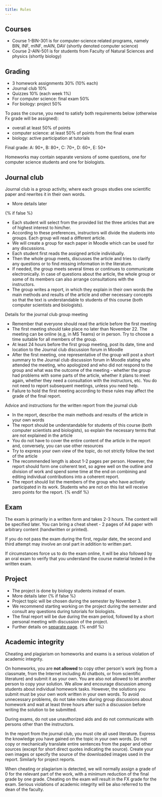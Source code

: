 ```yaml
---
title: Rules
---
```



## Courses

  - Course 1-BIN-301 is for computer-science related programs, namely
    BIN, INF, mINF, mAIN, DAV (shortly denoted computer science)
  - Course 2-AIN-501 is for students from Faculty of Natural Sciences
    and physics (shortly biology)

## Grading

  - 3 homework assignments 30% (10% each)
  - Journal club 10%
  - Quizzes 10% (each week 1%)
  - For computer science: final exam 50%
  - For biology: project 50%

To pass the course, you need to satisfy both requirements below
(otherwise Fx grade will be assigned):

  - overall at least 50% of points
  - computer science: at least 50% of points from the final exam
  - biology: active participation at tutorials

Final grade: A: 90+, B: 80+, C: 70+, D: 60+, E: 50+

Homeworks may contain separate versions of some questions, one for
computer science students and one for biologists.

## Journal club

Journal club is a group activity, where each groups studies one
scientific paper and rewrites it in their own words.

  - More details later

{% if false %}
  - Each student will select from the provided list the three articles
    that are of highest interest to him/her.
  - According to these preferences, instructors will divide the students
    into groups. Each group will read a different article.
  - We will create a group for each paper in Moodle which can be used
    for any discussions.
  - Each student first reads the assigned article individually.
  - Then the whole group meets, discusses the article and tries to
    clarify any questions or to find missing information in the
    literature.
  - If needed, the group meets several times or continues to communicate
    electronically. In case of questions about the article, the whole
    group or some of its members can also arrange consultations with the
    instructors.
  - The group writes a report, in which they explain in their own words
    the main methods and results of the article and other necessary
    concepts so that the text is understandable to students of this
    course (both computer scientists and biologists).

Details for the journal club group meeting

  - Remember that everyone should read the article before the first
    meeting
  - The first meeting should take place no later than November 22. The
    meeting can be online (e,g, in MS Teams) or in person. Try to choose
    a time suitable for all members of the group.
  - At least 24 hours before the first group meeting, post its date,
    time and location to the Journal club discussion forum in Moodle
  - After the first meeting, one representative of the group will post a
    short summary to the Journal club discussion forum in Moodle stating
    who attended the meeting, who apologized and who did not respond to
    the group and what was the outcome of the meeting - whether the
    group had problems with some parts of the article, whether it plans
    to meet again, whether they need a consultation with the
    instructors, etc. You do not need to report subsequent meetings,
    unless you need help.
  - Failure to hold the first meeting according to these rules may
    affect the grade of the final report.

Advice and instructions for the written report from the journal club

  - In the report, describe the main methods and results of the article
    in your own words
  - The report should be understandable for students of this course
    (both computer scientists and biologists), so explain the necessary
    terms that are not explained in the article
  - You do not have to cover the entire content of the article in the
    report and, conversely, you can use other resources
  - Try to express your own view of the topic, do not strictly follow
    the text of the article
  - The recommended length is about 1-2 pages per person. However, the
    report should form one coherent text, so agree well on the outline
    and division of work and spend some time at the end on combining and
    editing individual contributions into a coherent report.
  - The report should list the members of the group who have actively
    participated in its work. Students who are not on this list will
    receive zero points for the report.
{% endif %}

## Exam

The exam is primarily in a written form and takes 2-3 hours. The content
will be specified later. You can bring a cheat sheet - 2 pages of A4
paper with arbitrary content (handwritten or printed).

If you do not pass the exam during the first, regular date, the second
and third attempt may involve an oral part in addition to written part.

If circumstances force us to do the exam online, it will be also
followed by an oral exam to verify that you understand the course
material tested in the written exam.

## Project

  - The project is done by biology students instead of exam.
  - More details later
  {% if false %}
  - Project topic will be chosen during the semester by November 3.
  - We recommend starting working on the project during the semester and
    consult any questions during tutorials for biologists.
  - The final report will be due during the exam period, followed by a
    short personal meeting with discussion of the project.
  - Further details on [separate page](./Project.html).
  {% endif %}

## Academic integrity

Cheating and plagiarism on homeworks and exams is a serious violation of
academic integrity.

On homeworks, you are **not allowed** to copy other person's work (eg
from a classmate, from the Internet including AI chatbots, or from
scientific literature) and submit it as your own. You are also not
allowed to let another person to copy your solution. We allow and
encourage discussion among students about individual homework tasks.
However, the solutions you submit must be your own work written in your
own words. To avoid unnecessary problems, do not take notes during group
discussions about homework and wait at least three hours after such a
discussion before writing the solution to be submitted.

During exams, do not use unauthorized aids and do not communicate with
persons other than the instructors.

In the report from the journal club, you must cite all used literature.
Express the knowledge you have gained on the topic in your own words. Do
not copy or mechanically translate entire sentences from the paper and
other sources (except for short direct quotes indicating the source).
Create your own images or specify the source of the downloaded images
used in the report. Similarly for project reports.

When cheating or plagiarism is detected, we will normally assign a grade
of 0 for the relevant part of the work, with a minimum reduction of the
final grade by one grade. Cheating on the exam will result in the FX
grade for the exam. Serious violations of academic
integrity will be also referred to the dean of the faculty.
